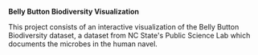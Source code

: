 **Belly Button Biodiversity Visualization**

This project consists of an interactive visualization of the Belly Button
Biodiversity dataset, a dataset from NC State's Public Science Lab which documents
the microbes in the human navel. 
